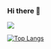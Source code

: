 ### Hi there 👋

<!--
**Goodjooy/Goodjooy** is a ✨ _special_ ✨ repository because its `README.md` (this file) appears on your GitHub profile.

Here are some ideas to get you started:

- 🔭 I’m currently working on ...
- 🌱 I’m currently learning ...
- 👯 I’m looking to collaborate on ...
- 🤔 I’m looking for help with ...
- 💬 Ask me about ...
- 📫 How to reach me: ...
- 😄 Pronouns: ...
- ⚡ Fun fact: ...
-->
![](https://github-readme-stats.vercel.app/api?username=Goodjooy)

[![Top Langs](https://github-readme-stats.vercel.app/api/top-langs/?username=Goodjooy)](https://github.com/anuraghazra/github-readme-stats)
